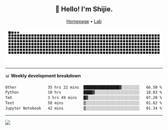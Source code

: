 <h2 align="center">👋 Hello! I'm Shijie.</h2>
<p align="center">
  <a href="https://xu-shi-jie.github.io"> Homepage</a> •
  <a href="https://onodalab.ees.hokudai.ac.jp"> Lab </a>
</p>

![Snake animation](https://github.com/xu-shi-jie/xu-shi-jie/blob/output/github-snake.svg)


-------

📊 **Weekly development breakdown**
<!--START_SECTION:waka-->

```txt
Other              35 hrs 22 mins  ████████████████▓░░░░░░░░   66.50 %
Python             10 hrs          ████▓░░░░░░░░░░░░░░░░░░░░   18.83 %
TeX                3 hrs 49 mins   █▓░░░░░░░░░░░░░░░░░░░░░░░   07.20 %
Text               58 mins         ▒░░░░░░░░░░░░░░░░░░░░░░░░   01.82 %
Jupyter Notebook   42 mins         ▒░░░░░░░░░░░░░░░░░░░░░░░░   01.34 %
```

<!--END_SECTION:waka-->

-------
![](https://komarev.com/ghpvc/?username=xu-shi-jie&style=flat-square&color=blue) 
